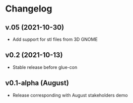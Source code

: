 Changelog
=========

## v.05 (2021-10-30)
* Add support for stl files from 3D GNOME

## v0.2 (2021-10-13)
* Stable release before glue-con

## v0.1-alpha (August)
* Release corresponding with August stakeholders demo
